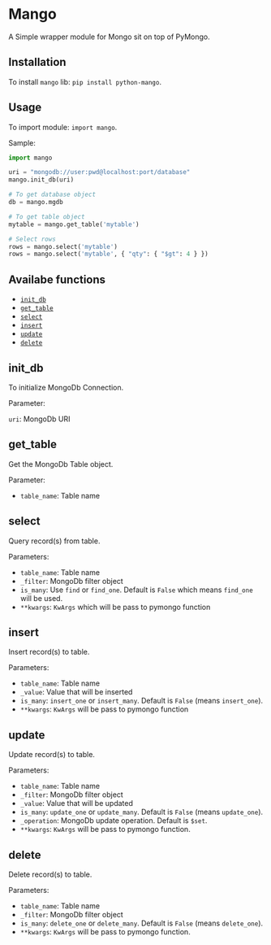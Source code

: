 # Mango

A Simple wrapper module for Mongo sit on top of PyMongo.



## Installation

To install `mango` lib: `pip install python-mango`.



## Usage

To import module: `import mango`.

Sample:

```python
import mango

uri = "mongodb://user:pwd@localhost:port/database"
mango.init_db(uri)

# To get database object
db = mango.mgdb

# To get table object
mytable = mango.get_table('mytable')

# Select rows
rows = mango.select('mytable')
rows = mango.select('mytable', { "qty": { "$gt": 4 } })
```

## Availabe functions

- [`init_db`](#init_db)
- [`get_table`](#get_table)
- [`select`](#select)
- [`insert`](#insert)
- [`update`](#update)
- [`delete`](#delete)


## init_db

To initialize MongoDb Connection.

Parameter:

`uri`: MongoDb URI


## get_table

Get the MongoDb Table object.

Parameter:

- `table_name`: Table name


## select

Query record(s) from table.

Parameters:

- `table_name`: Table name
- `_filter`: MongoDb filter object
- `is_many`: Use `find` or `find_one`. Default is `False` which means `find_one` will be used.
- `**kwargs`: `KwArgs` which will be pass to pymongo function


## insert

Insert record(s) to table.

Parameters:
- `table_name`: Table name
- `_value`: Value that will be inserted
- `is_many`: `insert_one` or `insert_many`. Default is `False` (means `insert_one`).
- `**kwargs`: `KwArgs` will be pass to pymongo function


## update

Update record(s) to table.

Parameters:

- `table_name`: Table name
- `_filter`: MongoDb filter object
- `_value`: Value that will be updated
- `is_many`: `update_one` or `update_many`. Default is `False` (means `update_one`).
- `_operation`: MongoDb update operation. Default is `$set`.
- `**kwargs`: `KwArgs` will be pass to pymongo function.


## delete

Delete record(s) to table.

Parameters:

- `table_name`: Table name
- `_filter`: MongoDb filter object
- `is_many`: `delete_one` or `delete_many`. Default is `False` (means `delete_one`).
- `**kwargs`: `KwArgs` will be pass to pymongo function.
